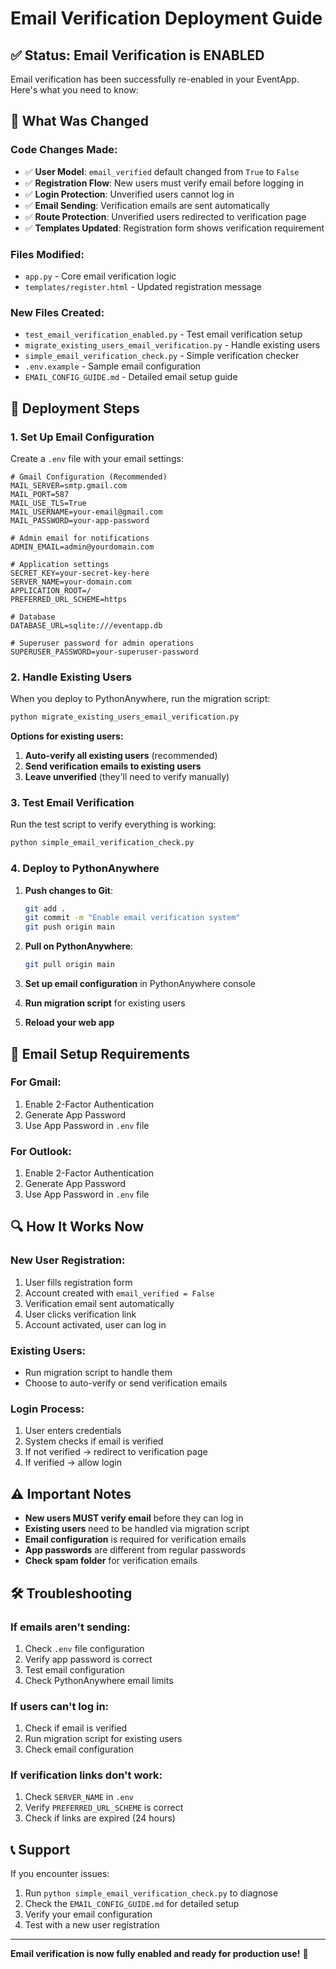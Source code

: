# Email Verification Deployment Guide

## ✅ Status: Email Verification is ENABLED

Email verification has been successfully re-enabled in your EventApp. Here's what you need to know:

## 🔧 What Was Changed

### Code Changes Made:
- ✅ **User Model**: `email_verified` default changed from `True` to `False`
- ✅ **Registration Flow**: New users must verify email before logging in
- ✅ **Login Protection**: Unverified users cannot log in
- ✅ **Email Sending**: Verification emails are sent automatically
- ✅ **Route Protection**: Unverified users redirected to verification page
- ✅ **Templates Updated**: Registration form shows verification requirement

### Files Modified:
- `app.py` - Core email verification logic
- `templates/register.html` - Updated registration message

### New Files Created:
- `test_email_verification_enabled.py` - Test email verification setup
- `migrate_existing_users_email_verification.py` - Handle existing users
- `simple_email_verification_check.py` - Simple verification checker
- `.env.example` - Sample email configuration
- `EMAIL_CONFIG_GUIDE.md` - Detailed email setup guide

## 🚀 Deployment Steps

### 1. Set Up Email Configuration

Create a `.env` file with your email settings:

```env
# Gmail Configuration (Recommended)
MAIL_SERVER=smtp.gmail.com
MAIL_PORT=587
MAIL_USE_TLS=True
MAIL_USERNAME=your-email@gmail.com
MAIL_PASSWORD=your-app-password

# Admin email for notifications
ADMIN_EMAIL=admin@yourdomain.com

# Application settings
SECRET_KEY=your-secret-key-here
SERVER_NAME=your-domain.com
APPLICATION_ROOT=/
PREFERRED_URL_SCHEME=https

# Database
DATABASE_URL=sqlite:///eventapp.db

# Superuser password for admin operations
SUPERUSER_PASSWORD=your-superuser-password
```

### 2. Handle Existing Users

When you deploy to PythonAnywhere, run the migration script:

```bash
python migrate_existing_users_email_verification.py
```

**Options for existing users:**
1. **Auto-verify all existing users** (recommended)
2. **Send verification emails to existing users**
3. **Leave unverified** (they'll need to verify manually)

### 3. Test Email Verification

Run the test script to verify everything is working:

```bash
python simple_email_verification_check.py
```

### 4. Deploy to PythonAnywhere

1. **Push changes to Git**:
   ```bash
   git add .
   git commit -m "Enable email verification system"
   git push origin main
   ```

2. **Pull on PythonAnywhere**:
   ```bash
   git pull origin main
   ```

3. **Set up email configuration** in PythonAnywhere console

4. **Run migration script** for existing users

5. **Reload your web app**

## 📧 Email Setup Requirements

### For Gmail:
1. Enable 2-Factor Authentication
2. Generate App Password
3. Use App Password in `.env` file

### For Outlook:
1. Enable 2-Factor Authentication  
2. Generate App Password
3. Use App Password in `.env` file

## 🔍 How It Works Now

### New User Registration:
1. User fills registration form
2. Account created with `email_verified = False`
3. Verification email sent automatically
4. User clicks verification link
5. Account activated, user can log in

### Existing Users:
- Run migration script to handle them
- Choose to auto-verify or send verification emails

### Login Process:
1. User enters credentials
2. System checks if email is verified
3. If not verified → redirect to verification page
4. If verified → allow login

## ⚠️ Important Notes

- **New users MUST verify email** before they can log in
- **Existing users** need to be handled via migration script
- **Email configuration** is required for verification emails
- **App passwords** are different from regular passwords
- **Check spam folder** for verification emails

## 🛠️ Troubleshooting

### If emails aren't sending:
1. Check `.env` file configuration
2. Verify app password is correct
3. Test email configuration
4. Check PythonAnywhere email limits

### If users can't log in:
1. Check if email is verified
2. Run migration script for existing users
3. Check email configuration

### If verification links don't work:
1. Check `SERVER_NAME` in `.env`
2. Verify `PREFERRED_URL_SCHEME` is correct
3. Check if links are expired (24 hours)

## 📞 Support

If you encounter issues:
1. Run `python simple_email_verification_check.py` to diagnose
2. Check the `EMAIL_CONFIG_GUIDE.md` for detailed setup
3. Verify your email configuration
4. Test with a new user registration

---

**Email verification is now fully enabled and ready for production use!** 🎉
